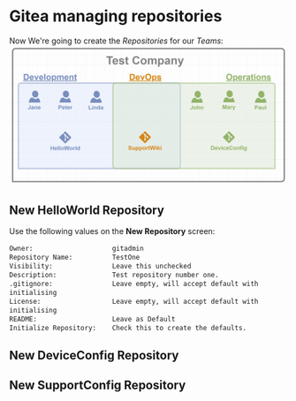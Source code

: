 # Gitea managing repositories

Now We're going to create the *Repositories* for our *Teams*:
![](screenshots/0202-UserGroupProjectMap-v02.png?raw=true)

## New HelloWorld Repository
Use the following values on the **New Repository** screen:
```
Owner:                    gitadmin
Repository Name:          TestOne
Visibility:               Leave this unchecked
Description:              Test repository number one.
.gitignore:               Leave empty, will accept default with initialising  
License:                  Leave empty, will accept default with initialising
README:                   Leave as Default
Initialize Repository:    Check this to create the defaults.
```

## New DeviceConfig Repository

## New SupportConfig Repository
